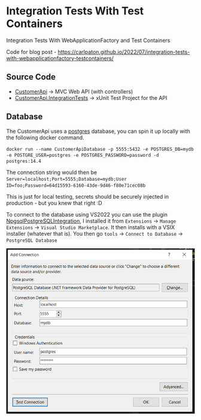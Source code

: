 # Integration Tests With Test Containers

Integration Tests With WebApplicationFactory and Test Containers

Code for blog post - https://carlpaton.github.io/2022/07/integration-tests-with-webapplicationfactory-testcontainers/

## Source Code

* [CustomerApi](https://github.com/carlpaton/IntegrationTestsWithTestContainers/tree/main/src/CustomerApi)                  -> MVC Web API (with controllers)
* [CustomerApi.IntegrationTests](https://github.com/carlpaton/IntegrationTestsWithTestContainers/tree/main/src/CustomerApi.IntegrationTests) -> xUnit Test Project for the API

## Database

The CustomerApi uses a [postgres](https://hub.docker.com/_/postgres/) database, you can spin it up locally with the following docker command.

```
docker run --name CustomerApiDatabase -p 5555:5432 -e POSTGRES_DB=mydb -e POSTGRE_USER=postgres -e POSTGRES_PASSWORD=password -d postgres:14.4
```

The connection string would then be `Server=localhost;Port=5555;Database=mydb;User ID=foo;Password=64d15593-6160-43de-9d46-f80e71cec08b`

This is just for local testing, secrets should be securely injected in production - but you knew that right :D

To connect to the database using VS2022 you can use the plugin [NpgsqlPostgreSQLIntegration](https://marketplace.visualstudio.com/items?itemName=RojanskyS.NpgsqlPostgreSQLIntegration), I installed it from `Extensions` -> `Manage Extensions` -> `Visual Studio Marketplace`. It then installs with a VSIX installer (whatever that is). You then go `tools` -> `Connect to Database` -> `PostgreSQL Database`

![pgsqlconnection.png](./docs/diagrams/pgsqlconnection.png)
